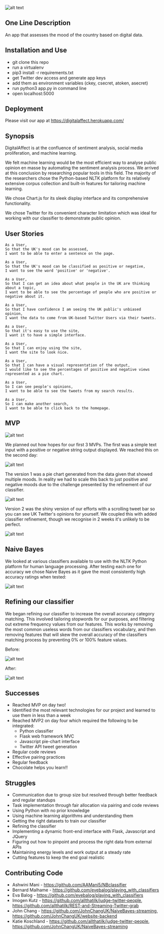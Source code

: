 ![alt text](/images/da_logo_small.png "digitalAffect logo")

## One Line Description

An app that assesses the mood of the country based on digital data.

## Installation and Use

* git clone this repo
* run a virtualenv
* pip3 install -r requirements.txt
* get Twitter dev access and generate app keys
* add them as environment variables (ckey, csecret, atoken, asecret)
* run python3 app.py in command line
* open localhost:5000

## Deployment
Please visit our app at https://digitalaffect.herokuapp.com/

## Synopsis

DigitalAffect is at the confluence of sentiment analysis, social media proliferation, and machine learning.

We felt machine learning would be the most efficient way to analyse public opinion en masse by automating the sentiment analysis process. We arrived at this conclusion by researching popular tools in this field. The majority of the researchers chose the Python-based NLTK platform for its relatively extensive corpus collection and built-in features for tailoring machine learning.

We chose Chart.js for its sleek display interface and its comprehensive functionality.

We chose Twitter for its convenient character limitation which was ideal for working with our classifier to demonstrate public opinion.

## User Stories
```
As a User,
So that the UK's mood can be assessed,
I want to be able to enter a sentence on the page.
```
```
As a User,
So that the UK's mood can be classified as positive or negative,
I want to see the word 'positive' or 'negative'.
```
```
As a User,
So that I can get an idea about what people in the UK are thinking about a topic,
I want to be able to see the percentage of people who are positive or negative about it.
```
```
As a User,
So that I have confidence I am seeing the UK public's unbiased opinion,
I want the data to come from UK-based Twitter Users via their tweets.
```
```
As a User,
So that it's easy to use the site,
I want it to have a simple interface.
```
```
As a User,
So that I can enjoy using the site,
I want the site to look nice.
```
```
As a User,
So that I can have a visual representation of the output,
I would like to see the percentages of positive and negative views represented as a pie chart.
```
```
As a User,
So I can see people's opinions,
I want to be able to see the tweets from my search results.
```
```
As a User,
So I can make another search,
I want to be able to click back to the homepage.
```

## MVP

![alt text](/images/DifferentVersions.JPG "MVP diagram")

We planned out how hopes for our first 3 MVPs. The first was a simple text input with a positive or negative string output displayed. We reached this on the second day:

![alt text](/images/negMVP.png "Trump Negative")

The version 1 was a pie chart generated from the data given that showed multiple moods. In reality we had to scale this back to just positive and negative moods due to the challenge presented by the refinement of our classifier.

![alt text](/images/pie-1.png "MVP2 Pie chart")

Version 2 was the shiny version of our efforts with a scrolling tweet bar so you can see UK Twitter's opinions for yourself. We coupled this with added classifier refinement, though we recognise in 2 weeks it's unlikely to be perfect.

![alt text](/images/mvp3.png "MVP3 results page")

## Naive Bayes

We looked at various classifiers available to use with the NLTK Python platform for human language processing. After testing each one for accuracy we chose Naive Bayes as it gave the most consistently high accuracy ratings when tested:

![alt text](/images/naive_bayes_accuracy.png "Naive Bayes accuracy rate")

## Refining our classifier

We began refining our classifier to increase the overall accuracy category matching. This involved tailoring stopwords for our purposes, and filtering out extreme frequency values from our features. This works by removing the most common useless words from our classifiers vocabulary, and then removing features that will skew the overall accuracy of the classifiers matching process by preventing 0% or 100% feature values.

Before:

![alt text](/images/OurTrainedAccuracyBeforeRefinement.png "Before refinement")

After:

![alt text](/images/classifier_accuracy_after_refinement.png "After refinement")

## Successes

* Reached MVP on day two!
* Identified the most relevant technologies for our project and learned to use them in less than a week
* Reached MVP2 on day four which required the following to be integrated:
  * Python classifier
  * Flask web framework MVC
  * Javascript pie-chart interface
  * Twitter API tweet generation
* Regular code reviews
* Effective pairing practices
* Regular feedback
* Chocolate helps you learn!!

## Struggles

* Communication due to group size but resolved through better feedback and regular standups
* Task implementation through fair allocation via pairing and code reviews
* Using Python with no prior knowledge
* Using machine learning algorithms and understanding them
* Getting the right datasets to train our classifier
* Refining the classifier
* Implementing a dynamic front-end interface with Flask, Javascript and JQuery
* Figuring out how to pinpoint and process the right data from external APIs
* Maintaining energy levels and work output at a steady rate
* Cutting features to keep the end goal realistic

## Contributing Code

* Ashwini Mani - https://github.com/AAMani5/NBclassifier
* Bernard Malhame - https://github.com/evebalog/playing_with_classifiers
* Eva Balog - https://github.com/evebalog/playing_with_classifiers
* Imogen Kutz - https://github.com/allthatilk/judge-twitter-people, https://github.com/allthatilk/REST-and-Streaming-Twitter-grab
* John Chang - https://github.com/JohnChangUK/NaiveBayes-streaming, https://github.com/JohnChangUK/website-backend
* Katie Koschland - https://github.com/allthatilk/judge-twitter-people, https://github.com/JohnChangUK/NaiveBayes-streaming
